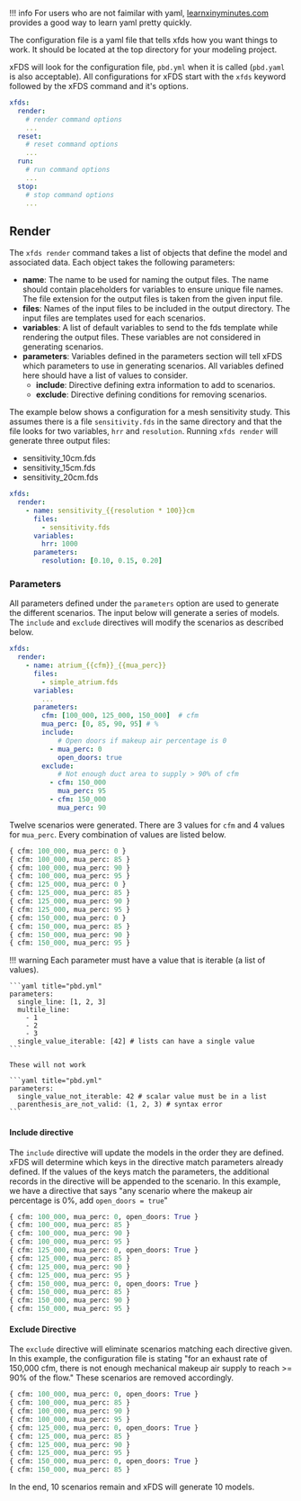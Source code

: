 !!! info
    For users who are not faimilar with yaml, [learnxinyminutes.com](https://learnxinyminutes.com/docs/yaml/) provides a good way to learn yaml pretty quickly.

The configuration file is a yaml file that tells xfds how you want things to work. It should be located at the top directory for your modeling project.

xFDS will look for the configuration file, `pbd.yml` when it is called (`pbd.yaml` is also acceptable). All configurations for xFDS start with the `xfds` keyword followed by the xFDS command and it's options.

```yaml title="/path/to/project/pbd.yml"
xfds:
  render:
    # render command options
    ...
  reset:
    # reset command options
    ...
  run:
    # run command options
    ...
  stop:
    # stop command options
    ...
```

## Render

The `xfds render` command takes a list of objects that define the model and associated data. Each object takes the following parameters:

- **name**: The name to be used for naming the output files. The name should contain placeholders for variables to ensure unique file names. The file extension for the output files is taken from the given input file.
- **files**: Names of the input files to be included in the output directory. The input files are templates used for each scenarios.
- **variables**: A list of default variables to send to the fds template while rendering the output files. These variables are not considered in generating scenarios.
- **parameters**: Variables defined in the parameters section will tell xFDS which parameters to use in generating scenarios. All variables defined here should have a list of values to consider.
    - **include**: Directive defining extra information to add to scenarios.
    - **exclude**: Directive defining conditions for removing scenarios.

The example below shows a configuration for a mesh sensitivity study. This assumes there is a file `sensitivity.fds` in the same directory and that the file looks for two variables, `hrr` and `resolution`. Running `xfds render` will generate three output files:

* sensitivity_10cm.fds
* sensitivity_15cm.fds
* sensitivity_20cm.fds

```yaml title="pbd.yml"
xfds:
  render:
    - name: sensitivity_{{resolution * 100}}cm
      files:
        - sensitivity.fds
      variables:
        hrr: 1000
      parameters:
        resolution: [0.10, 0.15, 0.20]
```

### Parameters

All parameters defined under the `parameters` option are used to generate the different scenarios. The input below will generate a series of models. The `include` and `exclude` directives will modify the scenarios as described below.

```yaml title="examples/simple_atrium/pbd.yml"
xfds:
  render:
    - name: atrium_{{cfm}}_{{mua_perc}}
      files:
        - simple_atrium.fds
      variables:
        ...
      parameters:
        cfm: [100_000, 125_000, 150_000]  # cfm
        mua_perc: [0, 85, 90, 95] # %
        include:
            # Open doors if makeup air percentage is 0
          - mua_perc: 0
            open_doors: true
        exclude:
            # Not enough duct area to supply > 90% of cfm
          - cfm: 150_000
            mua_perc: 95
          - cfm: 150_000
            mua_perc: 90
```

Twelve scenarios were generated. There are 3 values for `cfm` and 4 values for `mua_perc`. Every combination of values are listed below.

```python title="Initial Scenarios"
{ cfm: 100_000, mua_perc: 0 }
{ cfm: 100_000, mua_perc: 85 }
{ cfm: 100_000, mua_perc: 90 }
{ cfm: 100_000, mua_perc: 95 }
{ cfm: 125_000, mua_perc: 0 }
{ cfm: 125_000, mua_perc: 85 }
{ cfm: 125_000, mua_perc: 90 }
{ cfm: 125_000, mua_perc: 95 }
{ cfm: 150_000, mua_perc: 0 }
{ cfm: 150_000, mua_perc: 85 }
{ cfm: 150_000, mua_perc: 90 }
{ cfm: 150_000, mua_perc: 95 }
```

!!! warning
    Each parameter must have a value that is iterable (a list of values).

    ```yaml title="pbd.yml"
    parameters:
      single_line: [1, 2, 3]
      multile_line:
        - 1
        - 2
        - 3
      single_value_iterable: [42] # lists can have a single value
    ```

    These will not work

    ```yaml title="pbd.yml"
    parameters:
      single_value_not_iterable: 42 # scalar value must be in a list
      parenthesis_are_not_valid: (1, 2, 3) # syntax error
    ```

#### Include directive

The `include` directive will update the models in the order they are defined. xFDS will determine which keys in the directive match parameters already defined. If the values of the keys match the parameters, the additional records in the directive will be appended to the scenario. In this example, we have a directive that says "any scenario where the makeup air percentage is 0%, add `open_doors = true`"

```python title="Scenarios after Include"
{ cfm: 100_000, mua_perc: 0, open_doors: True }
{ cfm: 100_000, mua_perc: 85 }
{ cfm: 100_000, mua_perc: 90 }
{ cfm: 100_000, mua_perc: 95 }
{ cfm: 125_000, mua_perc: 0, open_doors: True }
{ cfm: 125_000, mua_perc: 85 }
{ cfm: 125_000, mua_perc: 90 }
{ cfm: 125_000, mua_perc: 95 }
{ cfm: 150_000, mua_perc: 0, open_doors: True }
{ cfm: 150_000, mua_perc: 85 }
{ cfm: 150_000, mua_perc: 90 }
{ cfm: 150_000, mua_perc: 95 }
```

#### Exclude Directive

The `exclude` directive will eliminate scenarios matching each directive given. In this example, the configuration file is stating "for an exhaust rate of 150,000 cfm, there is not enough mechanical makeup air supply to reach >= 90% of the flow." These scenarios are removed accordingly.

```python title="Scenarios after Exclude"
{ cfm: 100_000, mua_perc: 0, open_doors: True }
{ cfm: 100_000, mua_perc: 85 }
{ cfm: 100_000, mua_perc: 90 }
{ cfm: 100_000, mua_perc: 95 }
{ cfm: 125_000, mua_perc: 0, open_doors: True }
{ cfm: 125_000, mua_perc: 85 }
{ cfm: 125_000, mua_perc: 90 }
{ cfm: 125_000, mua_perc: 95 }
{ cfm: 150_000, mua_perc: 0, open_doors: True }
{ cfm: 150_000, mua_perc: 85 }
```

In the end, 10 scenarios remain and xFDS will generate 10 models.
